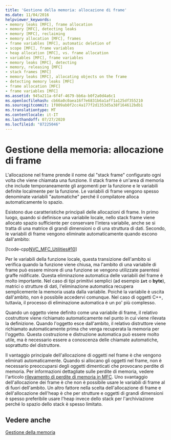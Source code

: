 ```yaml
---
title: 'Gestione della memoria: allocazione di frame'
ms.date: 11/04/2016
helpviewer_keywords:
- memory leaks [MFC], frame allocation
- memory [MFC], detecting leaks
- memory [MFC], reclaiming
- memory allocation [MFC], frames
- frame variables [MFC], automatic deletion of
- scope [MFC], frame variables
- heap allocation [MFC], vs. frame allocation
- variables [MFC], frame variables
- memory leaks [MFC], detecting
- memory, releasing [MFC]
- stack frames [MFC]
- memory leaks [MFC], allocating objects on the frame
- detecting memory leaks [MFC]
- frame allocation [MFC]
- frame variables [MFC]
ms.assetid: 945a211a-6f4f-4679-bb6a-b0f2a0d4a6c1
ms.openlocfilehash: cb66a0c0aea16f7e6831b6a1aff1a125df355210
ms.sourcegitcommit: 1f009ab0f2cc4a177f2d1353d5a38f164612bdb1
ms.translationtype: MT
ms.contentlocale: it-IT
ms.lasthandoff: 07/27/2020
ms.locfileid: "87225046"
---
```

# <a name="memory-management-frame-allocation"></a>Gestione della memoria: allocazione di frame

L'allocazione nel frame prende il nome dal "stack frame" configurato ogni volta che viene chiamata una funzione. Il stack frame è un'area di memoria che include temporaneamente gli argomenti per la funzione e le variabili definite localmente per la funzione. Le variabili di frame vengono spesso denominate variabili "automatiche" perché il compilatore alloca automaticamente lo spazio.

Esistono due caratteristiche principali delle allocazioni di frame. In primo luogo, quando si definisce una variabile locale, nello stack frame viene allocato spazio sufficiente per conservare l'intera variabile, anche se si tratta di una matrice di grandi dimensioni o di una struttura di dati. Secondo, le variabili di frame vengono eliminate automaticamente quando escono dall'ambito:

[!code-cpp[NVC_MFC_Utilities#10](codesnippet/cpp/memory-management-frame-allocation_1.cpp)]

Per le variabili della funzione locale, questa transizione dell'ambito si verifica quando la funzione viene chiusa, ma l'ambito di una variabile di frame può essere minore di una funzione se vengono utilizzate parentesi graffe nidificate. Questa eliminazione automatica delle variabili del frame è molto importante. Nel caso di tipi primitivi semplici (ad esempio **`int`** o **byte**), matrici o strutture di dati, l'eliminazione automatica recupera semplicemente la memoria usata dalla variabile. Poiché la variabile è uscita dall'ambito, non è possibile accedervi comunque. Nel caso di oggetti C++, tuttavia, il processo di eliminazione automatica è un po' più complesso.

Quando un oggetto viene definito come una variabile di frame, il relativo costruttore viene richiamato automaticamente nel punto in cui viene rilevata la definizione. Quando l'oggetto esce dall'ambito, il relativo distruttore viene richiamato automaticamente prima che venga recuperata la memoria per l'oggetto. Questa costruzione e distruzione automatica può essere molto utile, ma è necessario essere a conoscenza delle chiamate automatiche, soprattutto del distruttore.

Il vantaggio principale dell'allocazione di oggetti nel frame è che vengono eliminati automaticamente. Quando si allocano gli oggetti nel frame, non è necessario preoccuparsi degli oggetti dimenticati che provocano perdite di memoria. Per informazioni dettagliate sulle perdite di memoria, vedere l'articolo [rilevamento di perdite di memoria in MFC](/previous-versions/visualstudio/visual-studio-2010/c99kz476(v=vs.100)). Uno svantaggio dell'allocazione dei frame è che non è possibile usare le variabili di frame al di fuori dell'ambito. Un altro fattore nella scelta dell'allocazione di frame e dell'allocazione dell'heap è che per strutture e oggetti di grandi dimensioni è spesso preferibile usare l'heap invece dello stack per l'archiviazione perché lo spazio dello stack è spesso limitato.

## <a name="see-also"></a>Vedere anche

[Gestione della memoria](memory-management.md)
